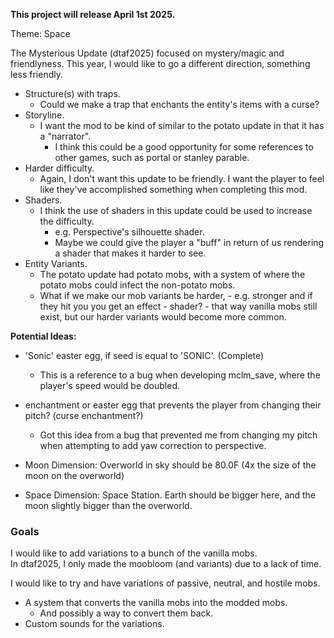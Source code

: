 **This project will release April 1st 2025.**

Theme: Space

The Mysterious Update (dtaf2025) focused on mystery/magic and friendlyness.
This year, I would like to go a different direction, something less friendly.

- Structure(s) with traps.
  - Could we make a trap that enchants the entity's items with a curse?
- Storyline.
  - I want the mod to be kind of similar to the potato update in that it has a "narrator".
    - I think this could be a good opportunity for some references to other games, such as portal or stanley parable.  
- Harder difficulty.
  - Again, I don't want this update to be friendly. I want the player to feel like they've accomplished something when completing this mod.
- Shaders.
  - I think the use of shaders in this update could be used to increase the difficulty.
    - e.g. Perspective's silhouette shader.
    - Maybe we could give the player a "buff" in return of us rendering a shader that makes it harder to see.  
- Entity Variants.
  - The potato update had potato mobs, with a system of where the potato mobs could infect the non-potato mobs.
  - What if we make our mob variants be harder, - e.g. stronger and if they hit you you get an effect - shader? - that way vanilla mobs still exist, but our harder variants would become more common. 

**Potential Ideas:**  
- 'Sonic' easter egg, if seed is equal to 'SONIC'. (Complete)
  - This is a reference to a bug when developing mclm_save, where the player's speed would be doubled.
- enchantment or easter egg that prevents the player from changing their pitch? (curse enchantment?)
  - Got this idea from a bug that prevented me from changing my pitch when attempting to add yaw correction to perspective.  


- Moon Dimension: Overworld in sky should be 80.0F (4x the size of the moon on the overworld)
- Space Dimension: Space Station. Earth should be bigger here, and the moon slightly bigger than the overworld.

### Goals
I would like to add variations to a bunch of the vanilla mobs.  
In dtaf2025, I only made the moobloom (and variants) due to a lack of time.

I would like to try and have variations of passive, neutral, and hostile mobs.
- A system that converts the vanilla mobs into the modded mobs.
  - And possibly a way to convert them back.
- Custom sounds for the variations.